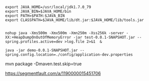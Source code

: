 ```
export JAVA_HOME=/usr/local/jdk1.7.0_79
export JAVA_BIN=$JAVA_HOME/bin
export PATH=$PATH:$JAVA_BIN
export CLASSPATH=$JAVA_HOME/lib/dt.jar:$JAVA_HOME/lib/tools.jar


nohup java -Xms500m -Xmx500m -Xmn250m -Xss256k -server -XX:+HeapDumpOnOutOfMemoryError -jar test-0.0.1-SNAPSHOT.jar --spring.profiles.active=dev >log.file 2>&1  &

```

```
java -jar demo-0.0.1-SNAPSHOT.jar --spring.config.location=./config/application-dev.properties
```


mvn package -Dmaven.test.skip=true  


https://segmentfault.com/a/1190000015451706

